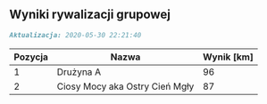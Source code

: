 ## Wyniki rywalizacji grupowej

```markdown
Aktualizacja: 2020-05-30 22:21:40
```

Pozycja | Nazwa | Wynik [km] |
------------ | -------------  | -------------
 1 |Drużyna A | 96 
 2 |Ciosy Mocy aka Ostry Cień Mgły | 87